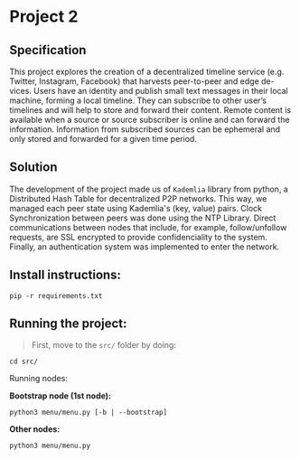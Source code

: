 # Project 2
## Specification

This project explores the creation of a decentralized timeline service
(e.g. Twitter, Instagram, Facebook) that harvests peer-to-peer and edge de-
vices. Users have an identity and publish small text messages in their local
machine, forming a local timeline. They can subscribe to other user’s timelines
and will help to store and forward their content. Remote content is available
when a source or source subscriber is online and can forward the information.
Information from subscribed sources can be ephemeral and only stored and
forwarded for a given time period.

## Solution

The development of the project made us of `Kademlia` library from python, a Distributed Hash Table for decentralized P2P networks. This way, we managed each peer state using Kademlia's (key, value) pairs. Clock Synchronization between peers was done using the NTP Library. Direct communications between nodes that include, for example, follow/unfollow requests, are SSL encrypted to provide confidenciality to the system. Finally, an authentication system was implemented to enter the network.
## Install instructions:

`pip -r requirements.txt`

## Running the project:

> First, move to the `src/` folder by doing:

`cd src/`

Running nodes:

**Bootstrap node (1st node):**

`python3 menu/menu.py [-b | --bootstrap]`

**Other nodes:**

`python3 menu/menu.py`

